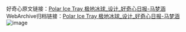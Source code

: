 好奇心原文链接：[Polar Ice Tray 极地冰球_设计_好奇心日报-马梦涵 ](https://www.qdaily.com/articles/10672.html)
WebArchive归档链接：[Polar Ice Tray 极地冰球_设计_好奇心日报-马梦涵 ](http://web.archive.org/web/20190623163135/https://www.qdaily.com/articles/10672.html)
![image](http://ww3.sinaimg.cn/large/007d5XDply1g3wc49ami1j30u02f9qic)